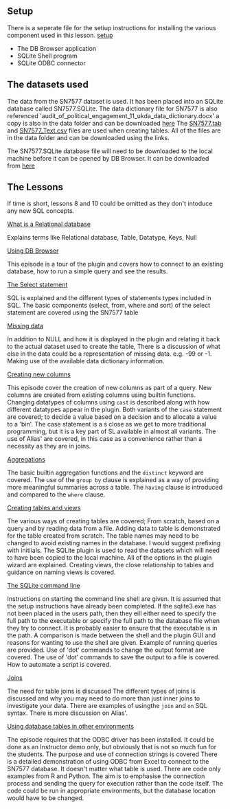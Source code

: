 

## Setup

There is a seperate file for the setiup instructions for installing the various component used in this lesson. [setup](../setup.md)

* The DB Browser application
* SQLite Shell program
* SQLite ODBC connector

## The datasets used

The data from the SN7577 dataset is used. It has been placed into an SQLite database called SN7577.SQLite.
The data dictionary file for SN7577 is also referenced 'audit_of_political_engagement_11_ukda_data_dictionary.docx' a copy is also in the data folder and can be downloaded [here](../data/audit_of_political_engagement_11_ukda_data_dictionary.docx)
The [SN7577.tab](../data/SN7577.tab) and [SN7577_Text.csv](../data/SN7577_Text.csv) files are used when creating tables.
All of the files are in the data folder and can be downloaded using the links.

The SN7577.SQLite database file will need to be downloaded to the local machine before it can be opened by DB Browser.
It can be downloaded from [here](../data/SN7577.sqlite)



## The Lessons

If time is short, lessons 8 and 10 could be omitted as they don't intoduce any new SQL concepts.

[What is a Relational database](../_episodes/01-relational-database.md)

Explains terms like Relational database, Table, Datatype, Keys, Null

[Using DB Browser](../_episodes/02-db-browser.md)

This episode is a tour of the plugin and covers how to connect to an existing database, how to run a simple query and see the results.

[The Select statement](../_episodes/03-select.md)

SQL is explained and the different types of statements types included in SQL.
The basic components (select, from, where and sort) of the select statement are covered using the SN7577 table

[Missing data](../_episodes/04-missing-data.md)

In addition to NULL and how it is displayed in the plugin and relating it back to the actual dataset used to create the table,
There is a discussion of what else in the data could be a representation of missing data. e.g. -99 or -1.
Making use of the available data dictionary information.

[Creating new columns](../_episodes/05-creating-new-columns.md)

This episode cover the creation of new columns as part of a query. 
New columns are created from existing columns using builtin functions.
Changing datatypes of columns using `cast` is described along with how different datatypes appear in the plugin.
Both variants of the `case` statement are covered; to decide a value based on a decision and to allocate a value to a 'bin'.
The case statement is a s close as we get to more traditional programming, but it is a key part of SL available in almost all variants.
The use of Alias' are covered, in this case as a convenience rather than a necessity as they are in joins.


[Aggregations](../_episodes/06-aggregation.md)

The basic builtin aggregation functions and the `distinct` keyword are covered.
The use of the `group by` clause is explained as a way of providing more meaningful summaries across a table.
The `having` clause is introduced and compared to the `where` clause.

[Creating tables and views](../_episodes/07-creating-tables-views.md)

The various ways of creating tables are covered; From scratch, based on a query and by reading data from a file.
Adding data to table is demonstrated for the table created from scratch.
The table names may need to be changed to avoid existing names in the database. I would suggest prefixing with initiials.
The SQLite plugin is used to read the datasets which will need to have been copied to the local machine.
All of the options in the plugin wizard are explained.
Creating views, the close relationship to tables and guidance on naming views is covered.

[The SQLite command line](../_episodes/08_sqlite-command-lines.md)

Instructions on starting the command line shell are given. It is assumed that the setup instructions have already been completed.
If the sqlite3.exe has not been placed in the users path, then they eill either need to specify the full path to the executable or specify the full path to the database file when they try to connect. It is probably easier to ensure that the executable is in the path.
A comparison is made between the shell and the plugin GUI and reasons for wanting to use the shell are given.
Example of running queries are provided.
Use of 'dot' commands to change the output format are covered.
The use of 'dot' commands to save the output to a file is covered.
How to automate a script is covered.


[Joins](../_episodes/09-joins.md)

The need for table joins is discussed
The different types of joins is discussed and why you may need to do more than just inner joins to investigate your data.
There are examples of usingthe `join` and `on` SQL syntax. 
There is more discussion on Alias'.

[Using database tables in other environments](../_episodes/10-other-environments.md)

The episode requires that the ODBC driver has been installed.  It could be done as an Instructor demo only, but obviously that is not so much fun for the students.
The purpose and use of connection strings is covered 
There is a detailed demonstration of using ODBC from Excel to connect to the SN7577 database. It doesn't matter what table is used.
There are code only examples from R and Python. The aim is to emphasise the connection process and sending the query for execution rather than the code itself.
The code could be run in appropriate environments, but the database location would have to be changed.
